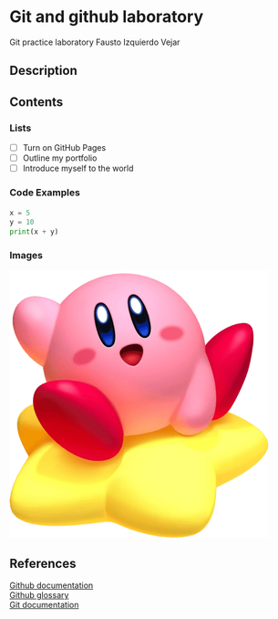 # Git and github laboratory

Git practice laboratory
Fausto Izquierdo Vejar

<h2>Description</h2>

<h2>Contents</h2>

<h3>Lists</h3>

- [ ] Turn on GitHub Pages
- [ ] Outline my portfolio
- [ ] Introduce myself to the world

<h3>Code Examples</h3>

```python
x = 5
y = 10
print(x + y)
```

<h3>Images</h3>

![kirby image](Kirby-star2.png)


<h2>References</h2>

[Github documentation](https://docs.github.com/en)  
[Github glossary](https://docs.github.com/en/get-started/learning-about-github/github-glossary)  
[Git documentation](https://git-scm.com/doc)
